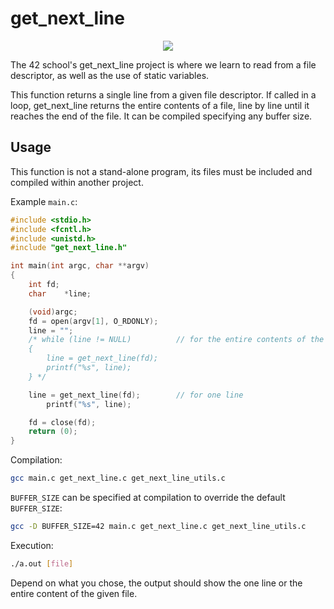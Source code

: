 # get_next_line

<p align="center">
  <img src="https://github.com/DiAraz/42_school_projects/assets/128155906/aa79875e-3341-47e1-b870-eec2637d8d7e" />
</p>


The 42 school's get_next_line project is where we learn to read from a file descriptor, as well as the use of static variables.

This function returns a single line from a given file descriptor. If called in a loop, get_next_line returns the entire contents of a file, line by line until it reaches the end of the file. It can be compiled specifying any buffer size.


## Usage
This function is not a stand-alone program, its files must be included and compiled within another project.

Example ``main.c``:
```c
#include <stdio.h>
#include <fcntl.h>
#include <unistd.h>
#include "get_next_line.h"

int	main(int argc, char **argv)
{
	int	fd;
	char	*line;

	(void)argc;
	fd = open(argv[1], O_RDONLY);
	line = "";
	/* while (line != NULL)          // for the entire contents of the given file
	{
		line = get_next_line(fd);
		printf("%s", line);
	} */

    line = get_next_line(fd);        // for one line
		printf("%s", line);

	fd = close(fd);
	return (0);
}
```
Compilation:
```bash
gcc main.c get_next_line.c get_next_line_utils.c
```
``BUFFER_SIZE`` can be specified at compilation to override the default ``BUFFER_SIZE``:
```bash
gcc -D BUFFER_SIZE=42 main.c get_next_line.c get_next_line_utils.c
```
Execution:
```bash
./a.out [file]
```
Depend on what you chose, the output should show the one line or the entire content of the given file.
